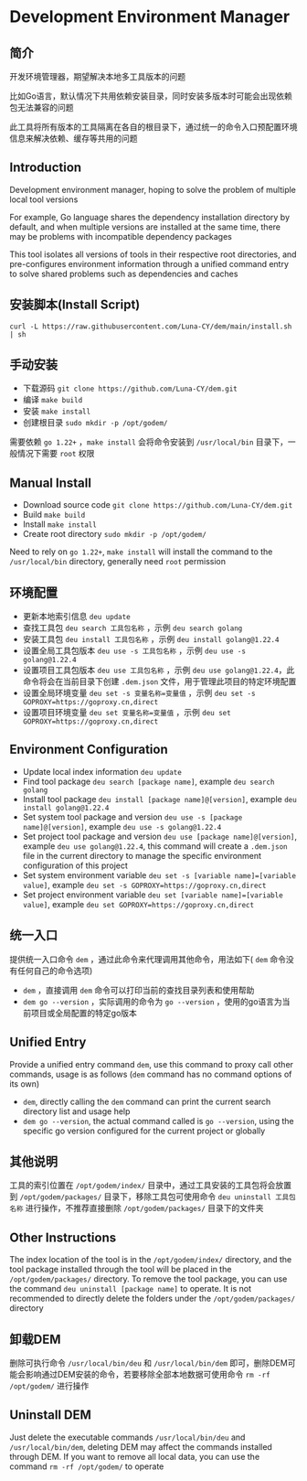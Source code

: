 # Development Environment Manager

## 简介

开发环境管理器，期望解决本地多工具版本的问题

比如Go语言，默认情况下共用依赖安装目录，同时安装多版本时可能会出现依赖包无法兼容的问题

此工具将所有版本的工具隔离在各自的根目录下，通过统一的命令入口预配置环境信息来解决依赖、缓存等共用的问题

## Introduction

Development environment manager, hoping to solve the problem of multiple local tool versions

For example, Go language shares the dependency installation directory by default, and when multiple versions are installed at the same time, there may be problems with incompatible dependency packages

This tool isolates all versions of tools in their respective root directories, and pre-configures environment information through a unified command entry to solve shared problems such as dependencies and caches

## 安装脚本(Install Script)

`curl -L https://raw.githubusercontent.com/Luna-CY/dem/main/install.sh | sh`

## 手动安装

- 下载源码 `git clone https://github.com/Luna-CY/dem.git`
- 编译 `make build`
- 安装 `make install`
- 创建根目录 `sudo mkdir -p /opt/godem/`

需要依赖 `go 1.22+` ，`make install` 会将命令安装到 `/usr/local/bin` 目录下，一般情况下需要 `root` 权限

## Manual Install

- Download source code `git clone https://github.com/Luna-CY/dem.git`
- Build `make build`
- Install `make install`
- Create root directory `sudo mkdir -p /opt/godem/`

Need to rely on `go 1.22+`, `make install` will install the command to the `/usr/local/bin` directory, generally need `root` permission

## 环境配置

- 更新本地索引信息 `deu update`
- 查找工具包 `deu search 工具包名称` ，示例 `deu search golang`
- 安装工具包 `deu install 工具包名称` ，示例 `deu install golang@1.22.4`
- 设置全局工具包版本 `deu use -s 工具包名称` ，示例 `deu use -s golang@1.22.4`
- 设置项目工具包版本 `deu use 工具包名称` ，示例 `deu use golang@1.22.4`，此命令将会在当前目录下创建 `.dem.json` 文件，用于管理此项目的特定环境配置
- 设置全局环境变量 `deu set -s 变量名称=变量值` ，示例 `deu set -s GOPROXY=https://goproxy.cn,direct`
- 设置项目环境变量 `deu set 变量名称=变量值` ，示例 `deu set GOPROXY=https://goproxy.cn,direct`

## Environment Configuration

- Update local index information `deu update`
- Find tool package `deu search [package name]`, example `deu search golang`
- Install tool package `deu install [package name]@[version]`, example `deu install golang@1.22.4`
- Set system tool package and version `deu use -s [package name]@[version]`, example `deu use -s golang@1.22.4`
- Set project tool package and version `deu use [package name]@[version]`, example `deu use golang@1.22.4`, this command will create a `.dem.json` file in the current directory to manage the specific environment configuration of this project
- Set system environment variable `deu set -s [variable name]=[variable value]`, example `deu set -s GOPROXY=https://goproxy.cn,direct`
- Set project environment variable `deu set [variable name]=[variable value]`, example `deu set GOPROXY=https://goproxy.cn,direct`

## 统一入口

提供统一入口命令 `dem` ，通过此命令来代理调用其他命令，用法如下( `dem` 命令没有任何自己的命令选项)

- `dem` ，直接调用 `dem` 命令可以打印当前的查找目录列表和使用帮助
- `dem go --version` ，实际调用的命令为 `go --version` ，使用的go语言为当前项目或全局配置的特定go版本

## Unified Entry

Provide a unified entry command `dem`, use this command to proxy call other commands, usage is as follows (`dem` command has no command options of its own)

- `dem`, directly calling the `dem` command can print the current search directory list and usage help
- `dem go --version`, the actual command called is `go --version`, using the specific go version configured for the current project or globally

## 其他说明

工具的索引位置在 `/opt/godem/index/` 目录中，通过工具安装的工具包将会放置到 `/opt/godem/packages/` 目录下，移除工具包可使用命令 `deu uninstall 工具包名称` 进行操作，不推荐直接删除 `/opt/godem/packages/` 目录下的文件夹

## Other Instructions

The index location of the tool is in the `/opt/godem/index/` directory, and the tool package installed through the tool will be placed in the `/opt/godem/packages/` directory. To remove the tool package, you can use the command `deu uninstall [package name]` to operate. It is not recommended to directly delete the folders under the `/opt/godem/packages/` directory


## 卸载DEM

删除可执行命令 `/usr/local/bin/deu` 和 `/usr/local/bin/dem` 即可，删除DEM可能会影响通过DEM安装的命令，若要移除全部本地数据可使用命令 `rm -rf /opt/godem/` 进行操作

## Uninstall DEM

Just delete the executable commands `/usr/local/bin/deu` and `/usr/local/bin/dem`, deleting DEM may affect the commands installed through DEM. If you want to remove all local data, you can use the command `rm -rf /opt/godem/` to operate
